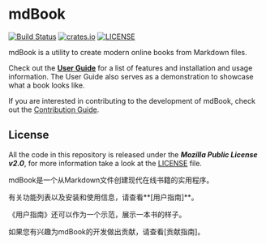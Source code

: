 # mdBook

[![Build Status](https://github.com/rust-lang/mdBook/workflows/CI/badge.svg?event=push)](https://github.com/rust-lang/mdBook/actions?workflow=CI)
[![crates.io](https://img.shields.io/crates/v/mdbook.svg)](https://crates.io/crates/mdbook)
[![LICENSE](https://img.shields.io/github/license/rust-lang/mdBook.svg)](LICENSE)

mdBook is a utility to create modern online books from Markdown files.

Check out the **[User Guide]** for a list of features and installation and usage information.
The User Guide also serves as a demonstration to showcase what a book looks like.

If you are interested in contributing to the development of mdBook, check out the [Contribution Guide].

## License

All the code in this repository is released under the ***Mozilla Public License v2.0***, for more information take a look at the [LICENSE] file.

[User Guide]: https://rust-lang.github.io/mdBook/
[contribution guide]: https://github.com/rust-lang/mdBook/blob/master/CONTRIBUTING.md
[LICENSE]: https://github.com/rust-lang/mdBook/blob/master/LICENSE


mdBook是一个从Markdown文件创建现代在线书籍的实用程序。



有关功能列表以及安装和使用信息，请查看**[用户指南]**。

《用户指南》还可以作为一个示范，展示一本书的样子。



如果您有兴趣为mdBook的开发做出贡献，请查看[贡献指南]。
